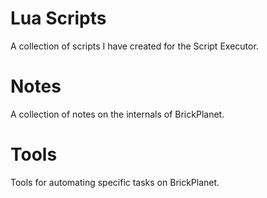 # Lua Scripts
A collection of scripts I have created for the Script Executor.

# Notes
A collection of notes on the internals of BrickPlanet.

# Tools
Tools for automating specific tasks on BrickPlanet.
